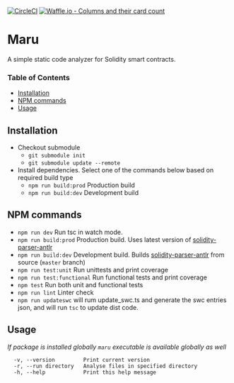 [![CircleCI](https://circleci.com/gh/thec00n/maru/tree/master.svg?style=svg&circle-token=842b09eb6f78f1b2c42b18e3e7d354d2264de3ae)](https://circleci.com/gh/thec00n/maru/tree/master)
[![Waffle.io - Columns and their card count](https://badge.waffle.io/b9e80431029c41302ed88254bb7b9633.svg?columns=all)](https://waffle.io/thec00n/maru)

# Maru 

A simple static code analyzer for Solidity smart contracts. 

### Table of Contents

- [Installation](#installation)
- [NPM commands](#npm-commands)
- [Usage](#usage)

## Installation

* Checkout submodule
  - `git submodule init`
  - `git submodule update --remote`
* Install dependencies. Select one of the commands below based on required build type
  - `npm run build:prod` Production build
  - `npm run build:dev` Development build

## NPM commands

* `npm run dev` Run tsc in watch mode.
* `npm run build:prod` Production build. Uses latest version of [solidity-parser-antlr](https://github.com/thec00n/solidity-parser-antlr)
* `npm run build:dev` Development build. Builds [solidity-parser-antlr](https://github.com/thec00n/solidity-parser-antlr) from source (`master` branch)
* `npm run test:unit` Run unittests and print coverage
* `npm run test:functional` Run functional tests and print coverage
* `npm test` Run both unit and functional tests
* `npm run lint` Linter check
* `npm run updateswc` will rum update_swc.ts and generate the swc entries json, and will run `tsc` to update dist code.

## Usage
<i>If package is installed globally `maru` executable is available globally as well</i>

```console
  -v, --version         Print current version
  -r, --run directory   Analyse files in specified directory
  -h, --help            Print this help message
```


